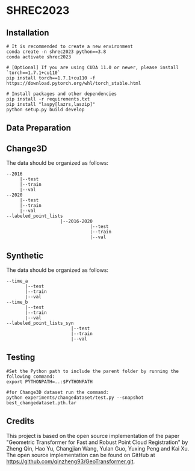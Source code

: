 # SHREC2023

## Installation

```
# It is recommended to create a new environment
conda create -n shrec2023 python==3.8
conda activate shrec2023

# [Optional] If you are using CUDA 11.0 or newer, please install `torch==1.7.1+cu110`
pip install torch==1.7.1+cu110 -f https://download.pytorch.org/whl/torch_stable.html

# Install packages and other dependencies
pip install -r requirements.txt
pip install "laspy[lazrs,laszip]"
python setup.py build develop 

```

## Data Preparation

## Change3D
The data should be organized as follows:
```
--2016
     |--test
     |--train
     |--val
--2020
     |--test
     |--train
     |--val
--labeled_point_lists
                    |--2016-2020
                               |--test
                               |--train
                               |--val
```                    
 ## Synthetic
The data should be organized as follows:
```
--time_a
       |--test
       |--train
       |--val
--time_b
       |--test
       |--train
       |--val
--labeled_point_lists_syn
                        |--test
                        |--train
                        |--val
```

## Testing

```
#Set the Python path to include the parent folder by running the following command:
export PYTHONPATH=..:$PYTHONPATH

#for Change3D dataset run the command:
python experiments/changedataset/test.py --snapshot best_changedataset.pth.tar
```

## Credits

This project is based on the open source implementation of the paper "Geometric Transformer for Fast and Robust Point Cloud Registration" by Zheng Qin, Hao Yu, Changjian Wang, Yulan Guo, Yuxing Peng and Kai Xu. The open source implementation can be found on GitHub at https://github.com/qinzheng93/GeoTransformer.git.
